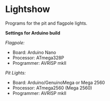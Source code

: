 # Lightshow
Programs for the pit and flagpole lights.

**Settings for Arduino build**

*Flagpole:*
- Board: Arduino Nano
- Processor: ATmega328P
- Programmer: AVRISP mkII

*Pit Lights:*
- Board: Arduino/GenuinoMega or Mega 2560
- Processor: ATmega2560 (Mega 2560)
- Programmer: AVRISP mkII